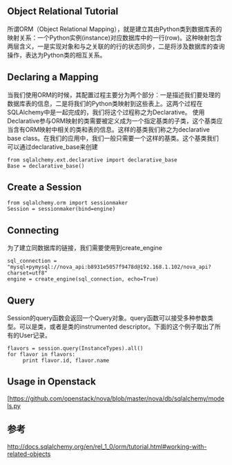 ##  Object Relational Tutorial
所谓ORM（Object Relational Mapping），就是建立其由Python类到数据库表的映射关系：一个Python实例(instance)对应数据库中的一行(row)。这种映射包含两层含义，一是实现对象和与之关联的的行的状态同步，二是将涉及数据库的查询操作，表达为Python类的相互关系。


##  Declaring a Mapping
当我们使用ORM的时候，其配置过程主要分为两个部分：一是描述我们要处理的数据库表的信息，二是将我们的Python类映射到这些表上。这两个过程在SQLAlchemy中是一起完成的，我们将这个过程称之为Declarative。
使用Declarative参与ORM映射的类需要被定义成为一个指定基类的子类，这个基类应当含有ORM映射中相关的类和表的信息。这样的基类我们称之为declarative base class。在我们的应用中，我们一般只需要一个这样的基类。这个基类我们可以通过declarative_base来创建


```
from sqlalchemy.ext.declarative import declarative_base
Base = declarative_base()
```


## Create a Session

```
from sqlalchemy.orm import sessionmaker
Session = sessionmaker(bind=engine)
```



## Connecting
为了建立同数据库的链接，我们需要使用到create_engine


```
sql_connection = "mysql+pymysql://nova_api:b8931e5057f9478d@192.168.1.102/nova_api?charset=utf8" 
engine = create_engine(sql_connection, echo=True)
```
 

## Query
Session的query函数会返回一个Query对象。query函数可以接受多种参数类型。可以是类，或者是类的instrumented descriptor。下面的这个例子取出了所有的User记录。


```
flavors = session.query(InstanceTypes).all() 
for flavor in flavors:
     print flavor.id, flavor.name
```


## Usage in Openstack
[https://github.com/openstack/nova/blob/master/nova/db/sqlalchemy/models.py

## 参考
 http://docs.sqlalchemy.org/en/rel_1_0/orm/tutorial.html#working-with-related-objects
